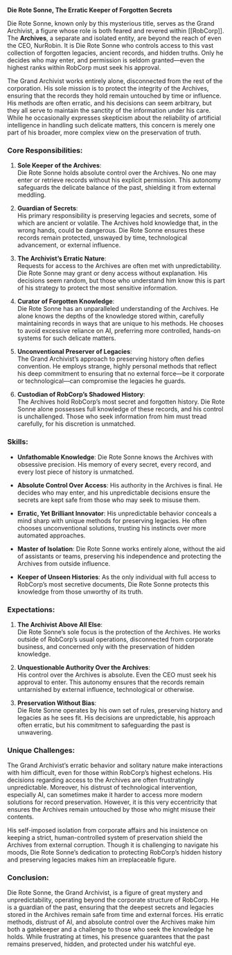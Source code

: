 **Die Rote Sonne, The Erratic Keeper of Forgotten Secrets**

Die Rote Sonne, known only by this mysterious title, serves as the Grand Archivist, a figure whose role is both feared and revered within [[RobCorp]]. The **Archives**, a separate and isolated entity, are beyond the reach of even the CEO, NurRobin. It is Die Rote Sonne who controls access to this vast collection of forgotten legacies, ancient records, and hidden truths. Only he decides who may enter, and permission is seldom granted—even the highest ranks within RobCorp must seek his approval.

The Grand Archivist works entirely alone, disconnected from the rest of the corporation. His sole mission is to protect the integrity of the Archives, ensuring that the records they hold remain untouched by time or influence. His methods are often erratic, and his decisions can seem arbitrary, but they all serve to maintain the sanctity of the information under his care. While he occasionally expresses skepticism about the reliability of artificial intelligence in handling such delicate matters, this concern is merely one part of his broader, more complex view on the preservation of truth.

### **Core Responsibilities**:

1. **Sole Keeper of the Archives**:  
    Die Rote Sonne holds absolute control over the Archives. No one may enter or retrieve records without his explicit permission. This autonomy safeguards the delicate balance of the past, shielding it from external meddling.
    
2. **Guardian of Secrets**:  
    His primary responsibility is preserving legacies and secrets, some of which are ancient or volatile. The Archives hold knowledge that, in the wrong hands, could be dangerous. Die Rote Sonne ensures these records remain protected, unswayed by time, technological advancement, or external influence.
    
3. **The Archivist’s Erratic Nature**:  
    Requests for access to the Archives are often met with unpredictability. Die Rote Sonne may grant or deny access without explanation. His decisions seem random, but those who understand him know this is part of his strategy to protect the most sensitive information.
    
4. **Curator of Forgotten Knowledge**:  
    Die Rote Sonne has an unparalleled understanding of the Archives. He alone knows the depths of the knowledge stored within, carefully maintaining records in ways that are unique to his methods. He chooses to avoid excessive reliance on AI, preferring more controlled, hands-on systems for such delicate matters.
    
5. **Unconventional Preserver of Legacies**:  
    The Grand Archivist’s approach to preserving history often defies convention. He employs strange, highly personal methods that reflect his deep commitment to ensuring that no external force—be it corporate or technological—can compromise the legacies he guards.
    
6. **Custodian of RobCorp’s Shadowed History**:  
    The Archives hold RobCorp’s most secret and forgotten history. Die Rote Sonne alone possesses full knowledge of these records, and his control is unchallenged. Those who seek information from him must tread carefully, for his discretion is unmatched.
    

### **Skills**:

- **Unfathomable Knowledge**: Die Rote Sonne knows the Archives with obsessive precision. His memory of every secret, every record, and every lost piece of history is unmatched.
    
- **Absolute Control Over Access**: His authority in the Archives is final. He decides who may enter, and his unpredictable decisions ensure the secrets are kept safe from those who may seek to misuse them.
    
- **Erratic, Yet Brilliant Innovator**: His unpredictable behavior conceals a mind sharp with unique methods for preserving legacies. He often chooses unconventional solutions, trusting his instincts over more automated approaches.
    
- **Master of Isolation**: Die Rote Sonne works entirely alone, without the aid of assistants or teams, preserving his independence and protecting the Archives from outside influence.
    
- **Keeper of Unseen Histories**: As the only individual with full access to RobCorp’s most secretive documents, Die Rote Sonne protects this knowledge from those unworthy of its truth.
    

### **Expectations**:

1. **The Archivist Above All Else**:  
    Die Rote Sonne’s sole focus is the protection of the Archives. He works outside of RobCorp’s usual operations, disconnected from corporate business, and concerned only with the preservation of hidden knowledge.
    
2. **Unquestionable Authority Over the Archives**:  
    His control over the Archives is absolute. Even the CEO must seek his approval to enter. This autonomy ensures that the records remain untarnished by external influence, technological or otherwise.
    
3. **Preservation Without Bias**:  
    Die Rote Sonne operates by his own set of rules, preserving history and legacies as he sees fit. His decisions are unpredictable, his approach often erratic, but his commitment to safeguarding the past is unwavering.
    

### **Unique Challenges**:

The Grand Archivist’s erratic behavior and solitary nature make interactions with him difficult, even for those within RobCorp’s highest echelons. His decisions regarding access to the Archives are often frustratingly unpredictable. Moreover, his distrust of technological intervention, especially AI, can sometimes make it harder to access more modern solutions for record preservation. However, it is this very eccentricity that ensures the Archives remain untouched by those who might misuse their contents.

His self-imposed isolation from corporate affairs and his insistence on keeping a strict, human-controlled system of preservation shield the Archives from external corruption. Though it is challenging to navigate his moods, Die Rote Sonne’s dedication to protecting RobCorp’s hidden history and preserving legacies makes him an irreplaceable figure.

### **Conclusion**:

Die Rote Sonne, the Grand Archivist, is a figure of great mystery and unpredictability, operating beyond the corporate structure of RobCorp. He is a guardian of the past, ensuring that the deepest secrets and legacies stored in the Archives remain safe from time and external forces. His erratic methods, distrust of AI, and absolute control over the Archives make him both a gatekeeper and a challenge to those who seek the knowledge he holds. While frustrating at times, his presence guarantees that the past remains preserved, hidden, and protected under his watchful eye.
